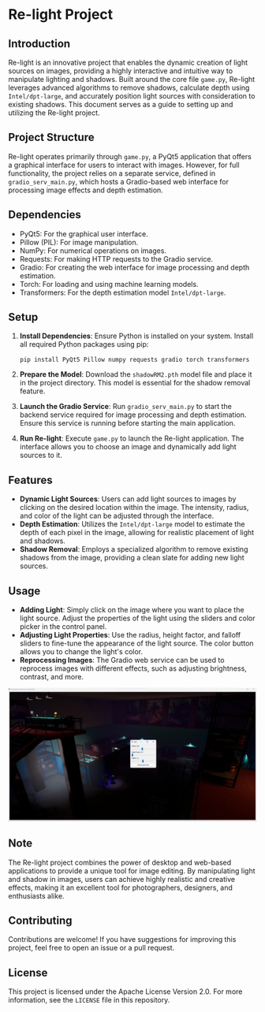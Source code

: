 # Re-light Project

## Introduction
Re-light is an innovative project that enables the dynamic creation of light sources on images, providing a highly interactive and intuitive way to manipulate lighting and shadows. Built around the core file `game.py`, Re-light leverages advanced algorithms to remove shadows, calculate depth using `Intel/dpt-large`, and accurately position light sources with consideration to existing shadows. This document serves as a guide to setting up and utilizing the Re-light project.

## Project Structure
Re-light operates primarily through `game.py`, a PyQt5 application that offers a graphical interface for users to interact with images. However, for full functionality, the project relies on a separate service, defined in `gradio_serv_main.py`, which hosts a Gradio-based web interface for processing image effects and depth estimation.

## Dependencies
- PyQt5: For the graphical user interface.
- Pillow (PIL): For image manipulation.
- NumPy: For numerical operations on images.
- Requests: For making HTTP requests to the Gradio service.
- Gradio: For creating the web interface for image processing and depth estimation.
- Torch: For loading and using machine learning models.
- Transformers: For the depth estimation model `Intel/dpt-large`.

## Setup
1. **Install Dependencies**: Ensure Python is installed on your system. Install all required Python packages using pip:
   ```
   pip install PyQt5 Pillow numpy requests gradio torch transformers
   ```
2. **Prepare the Model**: Download the `shadowRM2.pth` model file and place it in the project directory. This model is essential for the shadow removal feature.

3. **Launch the Gradio Service**: Run `gradio_serv_main.py` to start the backend service required for image processing and depth estimation. Ensure this service is running before starting the main application.

4. **Run Re-light**: Execute `game.py` to launch the Re-light application. The interface allows you to choose an image and dynamically add light sources to it.

## Features
- **Dynamic Light Sources**: Users can add light sources to images by clicking on the desired location within the image. The intensity, radius, and color of the light can be adjusted through the interface.
- **Depth Estimation**: Utilizes the `Intel/dpt-large` model to estimate the depth of each pixel in the image, allowing for realistic placement of light and shadows.
- **Shadow Removal**: Employs a specialized algorithm to remove existing shadows from the image, providing a clean slate for adding new light sources.

## Usage
- **Adding Light**: Simply click on the image where you want to place the light source. Adjust the properties of the light using the sliders and color picker in the control panel.
- **Adjusting Light Properties**: Use the radius, height factor, and falloff sliders to fine-tune the appearance of the light source. The color button allows you to change the light's color.
- **Reprocessing Images**: The Gradio web service can be used to reprocess images with different effects, such as adjusting brightness, contrast, and more.

![Screen](screenshot.png)

## Note
The Re-light project combines the power of desktop and web-based applications to provide a unique tool for image editing. By manipulating light and shadow in images, users can achieve highly realistic and creative effects, making it an excellent tool for photographers, designers, and enthusiasts alike.

## Contributing

Contributions are welcome! If you have suggestions for improving this project, feel free to open an issue or a pull request.

## License

This project is licensed under the Apache License Version 2.0. For more information, see the `LICENSE` file in this repository.

